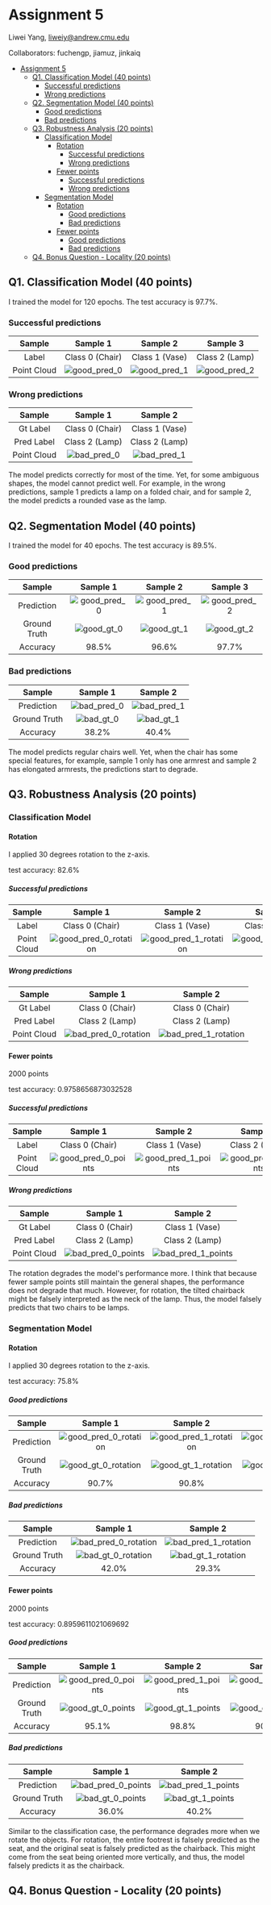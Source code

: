 # Assignment 5

Liwei Yang, liweiy@andrew.cmu.edu

Collaborators: fuchengp, jiamuz, jinkaiq

- [Assignment 5](#assignment-5)
  - [Q1. Classification Model (40 points)](#q1-classification-model-40-points)
    - [Successful predictions](#successful-predictions)
    - [Wrong predictions](#wrong-predictions)
  - [Q2. Segmentation Model (40 points)](#q2-segmentation-model-40-points)
    - [Good predictions](#good-predictions)
    - [Bad predictions](#bad-predictions)
  - [Q3. Robustness Analysis (20 points)](#q3-robustness-analysis-20-points)
    - [Classification Model](#classification-model)
      - [Rotation](#rotation)
        - [Successful predictions](#successful-predictions-1)
        - [Wrong predictions](#wrong-predictions-1)
      - [Fewer points](#fewer-points)
        - [Successful predictions](#successful-predictions-2)
        - [Wrong predictions](#wrong-predictions-2)
    - [Segmentation Model](#segmentation-model)
      - [Rotation](#rotation-1)
        - [Good predictions](#good-predictions-1)
        - [Bad predictions](#bad-predictions-1)
      - [Fewer points](#fewer-points-1)
        - [Good predictions](#good-predictions-2)
        - [Bad predictions](#bad-predictions-2)
  - [Q4. Bonus Question - Locality (20 points)](#q4-bonus-question---locality-20-points)

## Q1. Classification Model (40 points)

I trained the model for 120 epochs. The test accuracy is 97.7%.

### Successful predictions
|Sample|Sample 1|Sample 2|Sample 3|
|:--:|:--:|:--:|:--:|
|Label|Class 0 (Chair)|Class 1 (Vase)|Class 2 (Lamp)|
|Point Cloud|![good_pred_0](data/cls/good_pred_0.gif)|![good_pred_1](data/cls/good_pred_1.gif)|![good_pred_2](data/cls/good_pred_2.gif)|

### Wrong predictions
|Sample|Sample 1|Sample 2|
|:--:|:--:|:--:|
|Gt Label|Class 0 (Chair)|Class 1 (Vase)|
|Pred Label|Class 2 (Lamp)|Class 2 (Lamp)|
|Point Cloud|![bad_pred_0](data/cls/bad_pred_0.gif)|![bad_pred_1](data/cls/bad_pred_1.gif)|

The model predicts correctly for most of the time. Yet, for some ambiguous shapes, the model cannot predict well. For example, in the wrong predictions, sample 1 predicts a lamp on a folded chair, and for sample 2, the model predicts a rounded vase as the lamp.

## Q2. Segmentation Model (40 points) 

I trained the model for 40 epochs. The test accuracy is 89.5%.

### Good predictions
|Sample|Sample 1|Sample 2|Sample 3|
|:--:|:--:|:--:|:--:|
|Prediction|![good_pred_0](data/seg/good_pred_0.gif)|![good_pred_1](data/seg/good_pred_1.gif)|![good_pred_2](data/seg/good_pred_2.gif)|
|Ground Truth|![good_gt_0](data/seg/good_gt_0.gif)|![good_gt_1](data/seg/good_gt_1.gif)|![good_gt_2](data/seg/good_gt_2.gif)|
|Accuracy|98.5%|96.6%|97.7%|

### Bad predictions
|Sample|Sample 1|Sample 2|
|:--:|:--:|:--:|
|Prediction|![bad_pred_0](data/seg/bad_pred_0.gif)|![bad_pred_1](data/seg/bad_pred_1.gif)|
|Ground Truth|![bad_gt_0](data/seg/bad_gt_0.gif)|![bad_gt_1](data/seg/bad_gt_1.gif)|
|Accuracy|38.2%|40.4%|

The model predicts regular chairs well. Yet, when the chair has some special features, for example, sample 1 only has one armrest and sample 2 has elongated armrests, the predictions start to degrade.

## Q3. Robustness Analysis (20 points) 

### Classification Model

#### Rotation
I applied 30 degrees rotation to the z-axis.

test accuracy: 82.6%

##### Successful predictions
|Sample|Sample 1|Sample 2|Sample 3|
|:--:|:--:|:--:|:--:|
|Label|Class 0 (Chair)|Class 1 (Vase)|Class 2 (Lamp)|
|Point Cloud|![good_pred_0_rotation](data/cls_rotation/good_pred_0.gif)|![good_pred_1_rotation](data/cls_rotation/good_pred_1.gif)|![good_pred_2_rotation](data/cls_rotation/good_pred_2.gif)|

##### Wrong predictions
|Sample|Sample 1|Sample 2|
|:--:|:--:|:--:|
|Gt Label|Class 0 (Chair)|Class 0 (Chair)|
|Pred Label|Class 2 (Lamp)|Class 2 (Lamp)|
|Point Cloud|![bad_pred_0_rotation](data/cls_rotation/bad_pred_0.gif)|![bad_pred_1_rotation](data/cls_rotation/bad_pred_1.gif)|

#### Fewer points

2000 points

test accuracy: 0.9758656873032528

##### Successful predictions
|Sample|Sample 1|Sample 2|Sample 3|
|:--:|:--:|:--:|:--:|
|Label|Class 0 (Chair)|Class 1 (Vase)|Class 2 (Lamp)|
|Point Cloud|![good_pred_0_points](data/cls_points/good_pred_0.gif)|![good_pred_1_points](data/cls_points/good_pred_1.gif)|![good_pred_2_points](data/cls_points/good_pred_2.gif)|

##### Wrong predictions
|Sample|Sample 1|Sample 2|
|:--:|:--:|:--:|
|Gt Label|Class 0 (Chair)|Class 1 (Vase)|
|Pred Label|Class 2 (Lamp)|Class 2 (Lamp)|
|Point Cloud|![bad_pred_0_points](data/cls_points/bad_pred_0.gif)|![bad_pred_1_points](data/cls_points/bad_pred_1.gif)|

The rotation degrades the model's performance more. I think that because fewer sample points still maintain the general shapes, the performance does not degrade that much. However, for rotation, the tilted chairback might be falsely interpreted as the neck of the lamp. Thus, the model falsely predicts that two chairs to be lamps.

### Segmentation Model

#### Rotation

I applied 30 degrees rotation to the z-axis.

test accuracy: 75.8%

##### Good predictions
|Sample|Sample 1|Sample 2|Sample 3|
|:--:|:--:|:--:|:--:|
|Prediction|![good_pred_0_rotation](data/seg_rotation/good_pred_0.gif)|![good_pred_1_rotation](data/seg_rotation/good_pred_1.gif)|![good_pred_2_rotation](data/seg_rotation/good_pred_2.gif)|
|Ground Truth|![good_gt_0_rotation](data/seg_rotation/good_gt_0.gif)|![good_gt_1_rotation](data/seg_rotation/good_gt_1.gif)|![good_gt_2_rotation](data/seg_rotation/good_gt_2.gif)|
|Accuracy|90.7%|90.8%|92.0%|

##### Bad predictions
|Sample|Sample 1|Sample 2|
|:--:|:--:|:--:|
|Prediction|![bad_pred_0_rotation](data/seg_rotation/bad_pred_0.gif)|![bad_pred_1_rotation](data/seg_rotation/bad_pred_1.gif)|
|Ground Truth|![bad_gt_0_rotation](data/seg_rotation/bad_gt_0.gif)|![bad_gt_1_rotation](data/seg_rotation/bad_gt_1.gif)|
|Accuracy|42.0%|29.3%|

#### Fewer points

2000 points

test accuracy: 0.8959611021069692

##### Good predictions
|Sample|Sample 1|Sample 2|Sample 3|
|:--:|:--:|:--:|:--:|
|Prediction|![good_pred_0_points](data/seg_points/good_pred_0.gif)|![good_pred_1_points](data/seg_points/good_pred_1.gif)|![good_pred_2_points](data/seg_points/good_pred_2.gif)|
|Ground Truth|![good_gt_0_points](data/seg_points/good_gt_0.gif)|![good_gt_1_points](data/seg_points/good_gt_1.gif)|![good_gt_2_points](data/seg_points/good_gt_2.gif)|
|Accuracy|95.1%|98.8%|90.5%|

##### Bad predictions
|Sample|Sample 1|Sample 2|
|:--:|:--:|:--:|
|Prediction|![bad_pred_0_points](data/seg_points/bad_pred_0.gif)|![bad_pred_1_points](data/seg_points/bad_pred_1.gif)|
|Ground Truth|![bad_gt_0_points](data/seg_points/bad_gt_0.gif)|![bad_gt_1_points](data/seg_points/bad_gt_1.gif)|
|Accuracy|36.0%|40.2%|

Similar to the classification case, the performance degrades more when we rotate the objects. For rotation, the entire footrest is falsely predicted as the seat, and the original seat is falsely predicted as the chairback. This might come from the seat being oriented more vertically, and thus, the model falsely predicts it as the chairback. 

## Q4. Bonus Question - Locality (20 points)